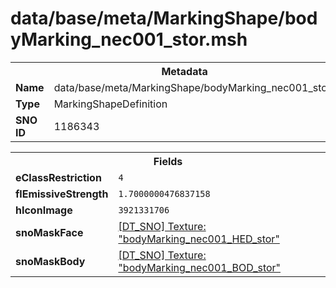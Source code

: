 <h1>data/base/meta/MarkingShape/bodyMarking_nec001_stor.msh</h1><table><tr><th colspan="100%">Metadata</th></tr><tr><td><b>Name</b></td><td>data/base/meta/MarkingShape/bodyMarking_nec001_stor.msh</td></tr><tr><td><b>Type</b></td><td>MarkingShapeDefinition</td></tr><tr><td><b>SNO ID</b></td><td>1186343</td></tr></table>

<table><tr><th colspan="100%">Fields</th></tr><tr><td><b>eClassRestriction</b></td><td><code>4</code></td></tr><tr><td><b>flEmissiveStrength</b></td><td><code>1.7000000476837158</code></td></tr><tr><td><b>hIconImage</b></td><td><code>3921331706</code></td></tr><tr><td><b>snoMaskFace</b></td><td><a href="..\Texture\bodyMarking_nec001_HED_stor.tex">[DT_SNO] Texture: "bodyMarking_nec001_HED_stor"</a></td></tr><tr><td><b>snoMaskBody</b></td><td><a href="..\Texture\bodyMarking_nec001_BOD_stor.tex">[DT_SNO] Texture: "bodyMarking_nec001_BOD_stor"</a></td></tr></table>

